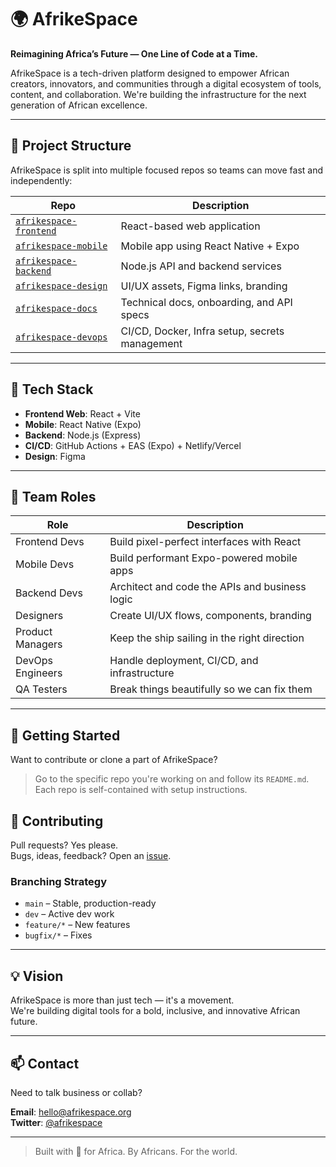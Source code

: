 # 🌍 AfrikeSpace

**Reimagining Africa’s Future — One Line of Code at a Time.**

AfrikeSpace is a tech-driven platform designed to empower African creators, innovators, and communities through a digital ecosystem of tools, content, and collaboration. We're building the infrastructure for the next generation of African excellence.

---

## 🚀 Project Structure

AfrikeSpace is split into multiple focused repos so teams can move fast and independently:

| Repo | Description |
|------|-------------|
| [`afrikespace-frontend`](https://github.com/AfikeSpace/frontend) | React-based web application |
| [`afrikespace-mobile`](https://github.com/AfikeSpace/mobile) | Mobile app using React Native + Expo |
| [`afrikespace-backend`](https://github.com/AfikeSpace/backend) | Node.js API and backend services |
| [`afrikespace-design`](https://github.com/AfikeSpace/design) | UI/UX assets, Figma links, branding |
| [`afrikespace-docs`](https://github.com/AfikeSpace/docs) | Technical docs, onboarding, and API specs |
| [`afrikespace-devops`](https://github.com/AfikeSpace/devops) | CI/CD, Docker, Infra setup, secrets management |

---

## 🧠 Tech Stack

- **Frontend Web**: React + Vite
- **Mobile**: React Native (Expo)
- **Backend**: Node.js (Express)
- **CI/CD**: GitHub Actions + EAS (Expo) + Netlify/Vercel
- **Design**: Figma

---

## 👥 Team Roles

| Role | Description |
|------|-------------|
| Frontend Devs | Build pixel-perfect interfaces with React |
| Mobile Devs | Build performant Expo-powered mobile apps |
| Backend Devs | Architect and code the APIs and business logic |
| Designers | Create UI/UX flows, components, branding |
| Product Managers | Keep the ship sailing in the right direction |
| DevOps Engineers | Handle deployment, CI/CD, and infrastructure |
| QA Testers | Break things beautifully so we can fix them |

---

## 🧭 Getting Started

Want to contribute or clone a part of AfrikeSpace?

> Go to the specific repo you're working on and follow its `README.md`. Each repo is self-contained with setup instructions.



## 🤝 Contributing

Pull requests? Yes please.  
Bugs, ideas, feedback? Open an [issue](https://github.com/AfrikeSpace/afrikespace-frontend/issues).

### Branching Strategy

- `main` – Stable, production-ready
- `dev` – Active dev work
- `feature/*` – New features
- `bugfix/*` – Fixes

---

## 💡 Vision

AfrikeSpace is more than just tech — it's a movement.  
We're building digital tools for a bold, inclusive, and innovative African future.

---

## 📫 Contact

Need to talk business or collab?

**Email**: hello@afrikespace.org  
**Twitter**: [@afrikespace](https://twitter.com/afrikespace)

---

> Built with 💛 for Africa. By Africans. For the world.
